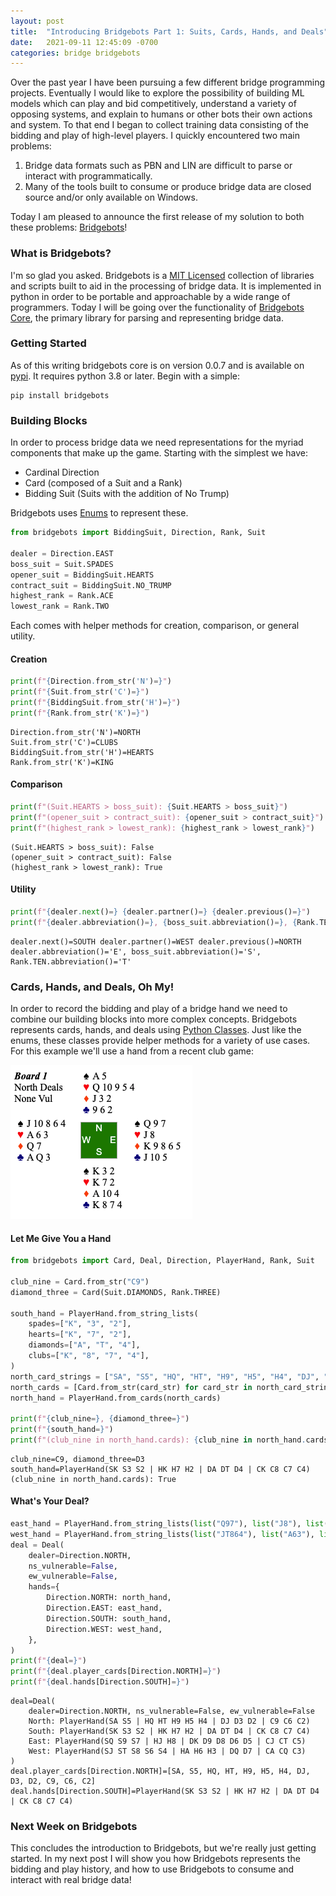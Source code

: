 ```yaml
---
layout: post
title:  "Introducing Bridgebots Part 1: Suits, Cards, Hands, and Deals"
date:   2021-09-11 12:45:09 -0700
categories: bridge bridgebots
---
```


Over the past year I have been pursuing a few different bridge programming projects. Eventually I would like to explore the possibility of building ML models which can play and bid competitively, understand a variety of opposing systems, and explain to humans or other bots their own actions and system. To that end I began to collect training data consisting of the bidding and play of high-level players. I quickly encountered two main problems:

1. Bridge data formats such as PBN and LIN are difficult to parse or interact with programmatically.
2. Many of the tools built to consume or produce bridge data are closed source and/or only available on Windows.

Today I am pleased to announce the first release of my solution to both these problems: [Bridgebots](https://github.com/forrestrice/bridge-bots)!

### What is Bridgebots?
I'm so glad you asked. Bridgebots is a [MIT Licensed](https://en.wikipedia.org/wiki/MIT_License) collection of libraries and scripts built to aid in the processing of bridge data. It is implemented in python in order to be portable and approachable by a wide range of programmers. Today I will be going over the functionality of [Bridgebots Core](https://github.com/forrestrice/bridge-bots/tree/master/bridgebots), the primary library for parsing and representing bridge data.

### Getting Started
As of this writing bridgebots core is on version 0.0.7 and is available on [pypi](https://pypi.org/project/bridgebots/). It requires python 3.8 or later. Begin with a simple:

```shell
pip install bridgebots
```

### Building Blocks
In order to process bridge data we need representations for the myriad components that make up the game. Starting with the simplest we have:
* Cardinal Direction
* Card (composed of a Suit and a Rank)
* Bidding Suit (Suits with the addition of No Trump)

Bridgebots uses [Enums](https://docs.python.org/3/library/enum.html) to represent these. 

```python
from bridgebots import BiddingSuit, Direction, Rank, Suit

dealer = Direction.EAST
boss_suit = Suit.SPADES
opener_suit = BiddingSuit.HEARTS
contract_suit = BiddingSuit.NO_TRUMP
highest_rank = Rank.ACE
lowest_rank = Rank.TWO
```
Each comes with helper methods for creation, comparison, or general utility.
#### Creation
```python
print(f"{Direction.from_str('N')=}")
print(f"{Suit.from_str('C')=}")
print(f"{BiddingSuit.from_str('H')=}")
print(f"{Rank.from_str('K')=}")
```
```console
Direction.from_str('N')=NORTH
Suit.from_str('C')=CLUBS
BiddingSuit.from_str('H')=HEARTS
Rank.from_str('K')=KING
```
#### Comparison
```python
print(f"(Suit.HEARTS > boss_suit): {Suit.HEARTS > boss_suit}")
print(f"(opener_suit > contract_suit): {opener_suit > contract_suit}")
print(f"(highest_rank > lowest_rank): {highest_rank > lowest_rank}")
```
```console
(Suit.HEARTS > boss_suit): False
(opener_suit > contract_suit): False
(highest_rank > lowest_rank): True
```

#### Utility
```python
print(f"{dealer.next()=} {dealer.partner()=} {dealer.previous()=}")
print(f"{dealer.abbreviation()=}, {boss_suit.abbreviation()=}, {Rank.TEN.abbreviation()=}")
```
```console
dealer.next()=SOUTH dealer.partner()=WEST dealer.previous()=NORTH
dealer.abbreviation()='E', boss_suit.abbreviation()='S', Rank.TEN.abbreviation()='T'
```

### Cards, Hands, and Deals, Oh My!
In order to record the bidding and play of a bridge hand we need to combine our building blocks into more complex concepts. Bridgebots represents cards, hands, and deals using [Python Classes](https://docs.python.org/3/tutorial/classes.html). Just like the enums, these classes provide helper methods for a variety of use cases. For this example we'll use a hand from a recent club game:

![board 1](/assets/bridge/bridgebots/announce_board_1.png)

#### Let Me Give You a Hand
```python
from bridgebots import Card, Deal, Direction, PlayerHand, Rank, Suit

club_nine = Card.from_str("C9")
diamond_three = Card(Suit.DIAMONDS, Rank.THREE)

south_hand = PlayerHand.from_string_lists(
    spades=["K", "3", "2"],
    hearts=["K", "7", "2"],
    diamonds=["A", "T", "4"],
    clubs=["K", "8", "7", "4"],
)
north_card_strings = ["SA", "S5", "HQ", "HT", "H9", "H5", "H4", "DJ", "D3", "D2", "C9", "C6", "C2"]
north_cards = [Card.from_str(card_str) for card_str in north_card_strings]
north_hand = PlayerHand.from_cards(north_cards)

print(f"{club_nine=}, {diamond_three=}")
print(f"{south_hand=}")
print(f"(club_nine in north_hand.cards): {club_nine in north_hand.cards}")
```
```console
club_nine=C9, diamond_three=D3
south_hand=PlayerHand(SK S3 S2 | HK H7 H2 | DA DT D4 | CK C8 C7 C4)
(club_nine in north_hand.cards): True
```
#### What's Your Deal?
```python
east_hand = PlayerHand.from_string_lists(list("Q97"), list("J8"), list("K9865"), list("JT5"))
west_hand = PlayerHand.from_string_lists(list("JT864"), list("A63"), list("Q7"), list("AQ3"))
deal = Deal(
    dealer=Direction.NORTH,
    ns_vulnerable=False,
    ew_vulnerable=False,
    hands={
        Direction.NORTH: north_hand,
        Direction.EAST: east_hand,
        Direction.SOUTH: south_hand,
        Direction.WEST: west_hand,
    },
)
print(f"{deal=}")
print(f"{deal.player_cards[Direction.NORTH]=}")
print(f"{deal.hands[Direction.SOUTH]=}")
```
```console
deal=Deal(
	dealer=Direction.NORTH, ns_vulnerable=False, ew_vulnerable=False
	North: PlayerHand(SA S5 | HQ HT H9 H5 H4 | DJ D3 D2 | C9 C6 C2)
	South: PlayerHand(SK S3 S2 | HK H7 H2 | DA DT D4 | CK C8 C7 C4)
	East: PlayerHand(SQ S9 S7 | HJ H8 | DK D9 D8 D6 D5 | CJ CT C5)
	West: PlayerHand(SJ ST S8 S6 S4 | HA H6 H3 | DQ D7 | CA CQ C3)
)
deal.player_cards[Direction.NORTH]=[SA, S5, HQ, HT, H9, H5, H4, DJ, D3, D2, C9, C6, C2]
deal.hands[Direction.SOUTH]=PlayerHand(SK S3 S2 | HK H7 H2 | DA DT D4 | CK C8 C7 C4)
```
### Next Week on Bridgebots
This concludes the introduction to Bridgebots, but we're really just getting started. In my next post I will show you how Bridgebots represents the bidding and play history, and how to use Bridgebots to consume and interact with real bridge data!